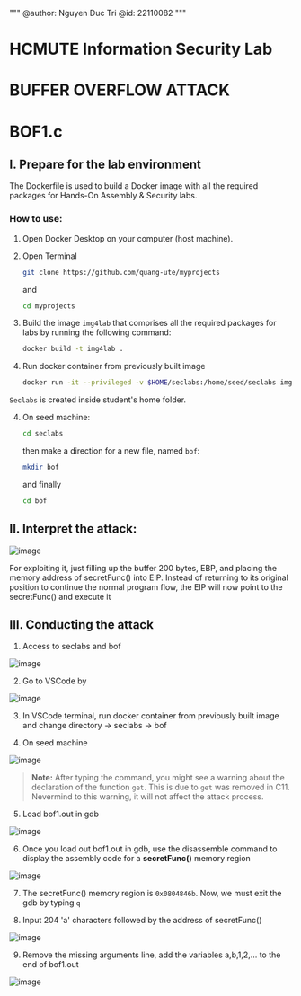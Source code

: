 """
@author: Nguyen Duc Tri 
@id: 22110082
"""

# HCMUTE Information Security Lab 
# BUFFER OVERFLOW ATTACK 
# BOF1.c
## I. Prepare for the lab environment

The Dockerfile is used to build a Docker image with all the required packages for Hands-On Assembly & Security labs.

### How to use:

1. Open Docker Desktop on your computer (host machine).

2. Open Terminal

   ```bash
   git clone https://github.com/quang-ute/myprojects
   ```
   and

   ```bash
   cd myprojects
   ```

4. Build the image `img4lab` that comprises all the required packages for labs by running the following command:

   ```bash
   docker build -t img4lab .
3. Run docker container from previously built image
   ```bash
   docker run -it --privileged -v $HOME/seclabs:/home/seed/seclabs img4lab
`Seclabs` is created inside student's home folder. <br>

4. On seed machine:
   
   ```bash
   cd seclabs
   ```
   then make a direction for a new file, named `bof`:

   ```bash
   mkdir bof
   ```
   and finally 

   ```bash
   cd bof
   ```


## II. Interpret the attack: 

![image](https://github.com/user-attachments/assets/6bb8d95d-f457-46a7-a910-be766ac038a8)

For exploiting it, just filling up the buffer 200 bytes, EBP, and placing the memory address of secretFunc() into EIP. 
Instead of returning to its original position to continue the normal program flow, the EIP will now point to the secretFunc() and execute it

## III. Conducting the attack

1. Access to seclabs and bof
   
![image](https://github.com/user-attachments/assets/f2f34d52-070e-44f2-8685-b0c9bf3aa9bd)

2. Go to VSCode by
   
![image](https://github.com/user-attachments/assets/92550cbb-4fba-472e-ad5c-ca4d5b3383c2)

3. In VSCode terminal, run docker container from previously built image and change directory -> seclabs -> bof 

4. On seed machine

![image](https://github.com/user-attachments/assets/e5366856-381f-4238-a1ad-0be0ec61315c)

> **Note:** After typing the command, you might see a warning about the declaration of the function `get`. This is due to `get` was removed in C11. Nevermind to this warning, it will not affect the attack process. 

5. Load bof1.out in gdb

![image](https://github.com/user-attachments/assets/a3081e17-82db-438b-a825-d112f13ab5f3)

6. Once you load out bof1.out in gdb, use the disassemble command to display the assembly code for a <b>secretFunc()</b> memory region

![image](https://github.com/user-attachments/assets/c5ac8bac-3365-459e-b8db-70af5400a134)

7. The secretFunc() memory region is `0x0804846b`. Now, we must exit the gdb by typing `q`

8. Input 204 'a' characters followed by the address of secretFunc()

![image](https://github.com/user-attachments/assets/8af57690-4b4d-4ae1-bfa1-9126b8ac024b)

9. Remove the missing arguments line, add the variables a,b,1,2,... to the end of bof1.out

![image](https://github.com/user-attachments/assets/c75f57d2-fa2b-432a-b67b-7c771c1f6d6b)

   



